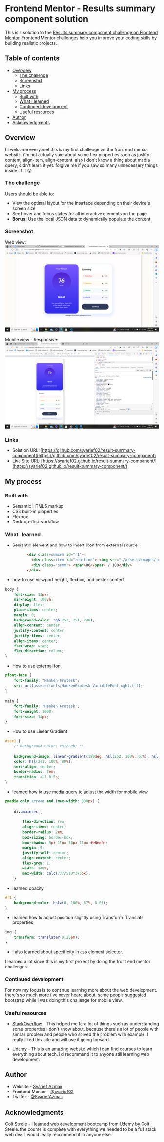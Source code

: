 # Frontend Mentor - Results summary component solution

This is a solution to the [Results summary component challenge on Frontend Mentor](https://www.frontendmentor.io/challenges/results-summary-component-CE_K6s0maV). Frontend Mentor challenges help you improve your coding skills by building realistic projects. 

## Table of contents

- [Overview](#overview)
  - [The challenge](#the-challenge)
  - [Screenshot](#screenshot)
  - [Links](#links)
- [My process](#my-process)
  - [Built with](#built-with)
  - [What I learned](#what-i-learned)
  - [Continued development](#continued-development)
  - [Useful resources](#useful-resources)
- [Author](#author)
- [Acknowledgments](#acknowledgments)

## Overview

hi welcome everyone! this is my first challenge on the front end mentor website. i'm not actually sure about some flex properties such as justify-content, align-item, align-content. also i don't know a thing about media query, didn't learn it yet. forgive me if you saw so many unnecessery things inside of it :stuck_out_tongue_closed_eyes:
  
### The challenge

Users should be able to:

- View the optimal layout for the interface depending on their device's screen size
- See hover and focus states for all interactive elements on the page
- **Bonus**: Use the local JSON data to dynamically populate the content

### Screenshot

Web view:
![](./screenshot/result%20summary%20component%20solution.png)

Mobile view - Responsive:
![](./screenshot/result%20summary%20component%20solution%20-%20mobile.png)

### Links

- Solution URL: [https://github.com/syarief02/result-summary-component](https://github.com/syarief02/result-summary-component)
- Live Site URL: [https://syarief02.github.io/result-summary-component/](https://syarief02.github.io/result-summary-component/)

## My process

### Built with

- Semantic HTML5 markup
- CSS built-in properties
- Flexbox
- Desktop-first workflow

### What I learned

- Semantic element and how to insert icon from external source
```html
          <div class=sumcon id="r1">
            <div class=item id="reaction"> <img src="./assets/images/icon-reaction.svg" alt=""> Reaction</div>
            <div class="summ"> <span>80</span> / 100</div>
          </div>
```

- how to use viewport height, flexbox, and center content
```CSS
body {
    font-size: 18px;
    min-height: 100vh;
    display: flex;
    place-items: center;
    margin: 0;
    background-color: rgb(253, 251, 248);
    align-content: center;
    justify-content: center;
    justify-items: center;
    align-items: center;
    flex-wrap: wrap;
    flex-direction: column;
}
```

- How to use external font
```CSS
@font-face {
    font-family: "Hanken Grotesk";
    src: url(assets/fonts/HankenGrotesk-VariableFont_wght.ttf);
}

main {
    font-family: 'Hanken Grotesk';
    font-weight: 1000;
    font-size: 18px;
}
```

- How to use Linear Gradient
```CSS
#sec1 {
    /* background-color: #312ceb; */

    background-image: linear-gradient(180deg, hsl(252, 100%, 67%), hsl(241, 81%, 54%));
    color: hsl(241, 100%, 89%);
    text-align: center;
    border-radius: 2em;
    transition: all 0.5s;
}
```

- learned how to use media query to adjust the width for mobile view
```CSS
@media only screen and (max-width: 800px) {

    div.mainsec {

        flex-direction: row;
        align-items: center;
        border-radius: 2em;
        box-sizing: border-box;
        box-shadow: 5px 15px 30px 12px #e8edfe;
        margin: 0;
        justify-self: center;
        align-content: center;
        flex-grow: 1;
        width: 100%;
        max-width: calc(737/510*375px);
    }
```

- learned opacity
```CSS
#r1 {
    background-color: hsla(0, 100%, 67%, 0.05);
}
```

- learned how to adjust position slightly using Transform: Translate properties
```CSS
img {
    transform: translateY(0.25em);
}
```

- I also learned about specificity in css element selector.

I learned a lot since this is my first project by doing the front end mentor challenges.

### Continued development

For now my focus is to continue learning more about the web development. there's so much more i've never heard about. some people suggested bootstrap while i was doing this challenge for mobile view.

### Useful resources

- [StackOverflow](https://stackoverflow.com/questions/52941346/css-height-calc100vh-vs-height-100vh) - This helped me fora lot of things such as understanding some properties i don't know about. because there's a lot of people with similar problem and people who solved the problem with example. I really liked this site and will use it going forward.

- [Udemy](https://www.udemy.com/course/the-web-developer-bootcamp/) - This is an amazing website which i can find courses to learn everything about tech. I'd recommend it to anyone still learning web development.


## Author

- Website - [Syarief Azman](https://github.com/syarief02)
- Frontend Mentor - [@syarief02](https://www.frontendmentor.io/profile/syarief02)
- Twitter - [@SyariefAzman](https://www.twitter.com/SyariefAzman)

## Acknowledgments

Colt Steele - I learned web development bootcamp from Udemy by Colt Steele. the course is complete with everything we needed to be a full stack web dev. I would really recommend it to anyone else.

